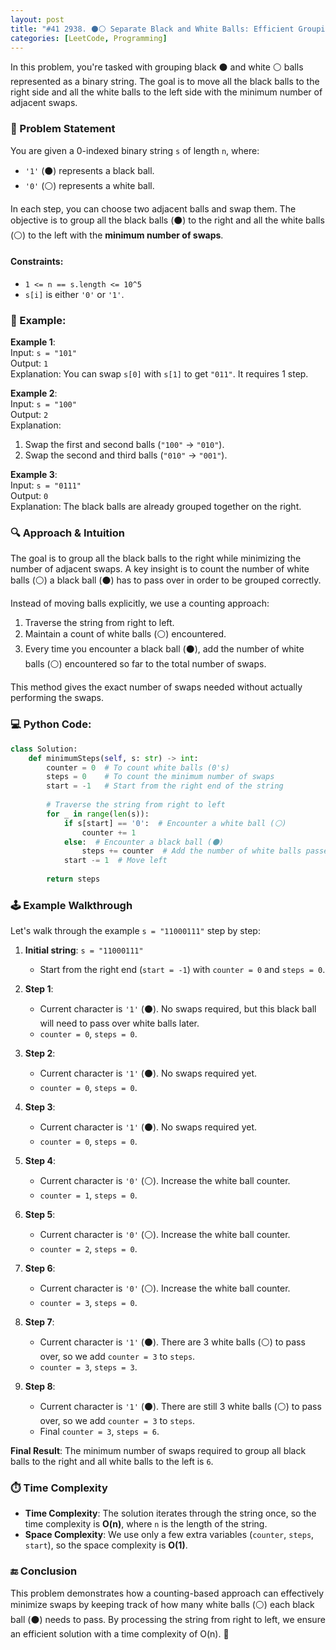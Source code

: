 ```yaml
---
layout: post
title: "#41 2938. ⚫⚪ Separate Black and White Balls: Efficient Grouping with Minimal Swaps 🧠🚀"
categories: [LeetCode, Programming]
---
```


In this problem, you're tasked with grouping black ⚫ and white ⚪ balls represented as a binary string. The goal is to move all the black balls to the right side and all the white balls to the left side with the minimum number of adjacent swaps.

### 📜 Problem Statement
You are given a 0-indexed binary string `s` of length `n`, where:
- `'1'` (⚫) represents a black ball.
- `'0'` (⚪) represents a white ball.

In each step, you can choose two adjacent balls and swap them. The objective is to group all the black balls (⚫) to the right and all the white balls (⚪) to the left with the **minimum number of swaps**.

#### Constraints:
- `1 <= n == s.length <= 10^5`
- `s[i]` is either `'0'` or `'1'`.

### 🌟 Example:
**Example 1**:  
Input: `s = "101"`  
Output: `1`  
Explanation: You can swap `s[0]` with `s[1]` to get `"011"`. It requires 1 step.

**Example 2**:  
Input: `s = "100"`  
Output: `2`  
Explanation:
1. Swap the first and second balls (`"100"` -> `"010"`).
2. Swap the second and third balls (`"010"` -> `"001"`).

**Example 3**:  
Input: `s = "0111"`  
Output: `0`  
Explanation: The black balls are already grouped together on the right.

### 🔍 Approach & Intuition

The goal is to group all the black balls to the right while minimizing the number of adjacent swaps. A key insight is to count the number of white balls (⚪) a black ball (⚫) has to pass over in order to be grouped correctly.

Instead of moving balls explicitly, we use a counting approach:
1. Traverse the string from right to left.
2. Maintain a count of white balls (⚪) encountered.
3. Every time you encounter a black ball (⚫), add the number of white balls (⚪) encountered so far to the total number of swaps.
   
This method gives the exact number of swaps needed without actually performing the swaps.

### 💻 Python Code:

```python
class Solution:
    def minimumSteps(self, s: str) -> int:
        counter = 0  # To count white balls (0's)
        steps = 0    # To count the minimum number of swaps
        start = -1   # Start from the right end of the string
        
        # Traverse the string from right to left
        for _ in range(len(s)):
            if s[start] == '0':  # Encounter a white ball (⚪)
                counter += 1
            else:  # Encounter a black ball (⚫)
                steps += counter  # Add the number of white balls passed over
            start -= 1  # Move left
        
        return steps
```

### 🕹️ Example Walkthrough

Let's walk through the example `s = "11000111"` step by step:

1. **Initial string**: `s = "11000111"`
   - Start from the right end (`start = -1`) with `counter = 0` and `steps = 0`.

2. **Step 1**:
   - Current character is `'1'` (⚫). No swaps required, but this black ball will need to pass over white balls later.
   - `counter = 0`, `steps = 0`.

3. **Step 2**:
   - Current character is `'1'` (⚫). No swaps required yet.
   - `counter = 0`, `steps = 0`.

4. **Step 3**:
   - Current character is `'1'` (⚫). No swaps required yet.
   - `counter = 0`, `steps = 0`.

5. **Step 4**:
   - Current character is `'0'` (⚪). Increase the white ball counter.
   - `counter = 1`, `steps = 0`.

6. **Step 5**:
   - Current character is `'0'` (⚪). Increase the white ball counter.
   - `counter = 2`, `steps = 0`.

7. **Step 6**:
   - Current character is `'0'` (⚪). Increase the white ball counter.
   - `counter = 3`, `steps = 0`.

8. **Step 7**:
   - Current character is `'1'` (⚫). There are 3 white balls (⚪) to pass over, so we add `counter = 3` to `steps`.
   - `counter = 3`, `steps = 3`.

9. **Step 8**:
   - Current character is `'1'` (⚫). There are still 3 white balls (⚪) to pass over, so we add `counter = 3` to `steps`.
   - Final `counter = 3`, `steps = 6`.

**Final Result**: The minimum number of swaps required to group all black balls to the right and all white balls to the left is `6`.

### ⏱️ Time Complexity

- **Time Complexity**: The solution iterates through the string once, so the time complexity is **O(n)**, where `n` is the length of the string.
- **Space Complexity**: We use only a few extra variables (`counter`, `steps`, `start`), so the space complexity is **O(1)**.

### 🔚 Conclusion

This problem demonstrates how a counting-based approach can effectively minimize swaps by keeping track of how many white balls (⚪) each black ball (⚫) needs to pass. By processing the string from right to left, we ensure an efficient solution with a time complexity of O(n). 🚀
